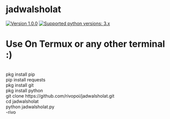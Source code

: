 # jadwalsholat
 [![Version 1.0.0](https://img.shields.io/badge/version-1.0.0-green.svg "Version 1.0.0")](#) [![Supported python versions: 3.x](https://img.shields.io/badge/python-3.x-green.svg "Supported python versions: 3.x")](https://www.python.org/downloads/)
<br>

# Use On Termux or any other terminal :)
<br>
pkg install pip
<br>
pip install requests
<br>
pkg install git
<br>
pkg install python
<br>
git clone https://github.com/rivopoi/jadwalsholat.git
<br>
cd jadwalsholat
<br>
python jadwalsholat.py
<br>
-rivo
